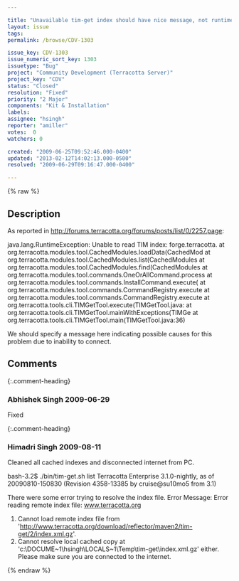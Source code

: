 ```yaml
---

title: "Unavailable tim-get index should have nice message, not runtime exception"
layout: issue
tags: 
permalink: /browse/CDV-1303

issue_key: CDV-1303
issue_numeric_sort_key: 1303
issuetype: "Bug"
project: "Community Development (Terracotta Server)"
project_key: "CDV"
status: "Closed"
resolution: "Fixed"
priority: "2 Major"
components: "Kit & Installation"
labels: 
assignee: "hsingh"
reporter: "amiller"
votes:  0
watchers: 0

created: "2009-06-25T09:52:46.000-0400"
updated: "2013-02-12T14:02:13.000-0500"
resolved: "2009-06-29T09:16:47.000-0400"

---
```




{% raw %}



## Description

<div markdown="1" class="description">

As reported in http://forums.terracotta.org/forums/posts/list/0/2257.page:


java.lang.RuntimeException: Unable to read TIM index: forge.terracotta.
at org.terracotta.modules.tool.CachedModules.loadData(CachedMod
at org.terracotta.modules.tool.CachedModules.list(CachedModules
at org.terracotta.modules.tool.CachedModules.find(CachedModules
at org.terracotta.modules.tool.commands.OneOrAllCommand.process
at org.terracotta.modules.tool.commands.InstallCommand.execute(
at org.terracotta.modules.tool.commands.CommandRegistry.execute
at org.terracotta.modules.tool.commands.CommandRegistry.execute
at org.terracotta.tools.cli.TIMGetTool.execute(TIMGetTool.java:
at org.terracotta.tools.cli.TIMGetTool.mainWithExceptions(TIMGe
at org.terracotta.tools.cli.TIMGetTool.main(TIMGetTool.java:36) 

We should specify a message here indicating possible causes for this problem due to inability to connect.

</div>

## Comments


{:.comment-heading}
### **Abhishek Singh** <span class="date">2009-06-29</span>

<div markdown="1" class="comment">

Fixed

</div>


{:.comment-heading}
### **Himadri Singh** <span class="date">2009-08-11</span>

<div markdown="1" class="comment">

Cleaned all cached indexes and disconnected internet from PC.

bash-3.2$ ./bin/tim-get.sh list
Terracotta Enterprise 3.1.0-nightly, as of 20090810-150830 (Revision 4358-13385 by cruise@su10mo5 from 3.1)

There were some error trying to resolve the index file.
Error Message: Error reading remote index file: www.terracotta.org
   1) Cannot load remote index file from 'http://www.terracotta.org/download/reflector/maven2/tim-get/2/index.xml.gz'.
   2) Cannot resolve local cached copy at 'c:\DOCUME~1\hsingh\LOCALS~1\Temp\tim-get\index.xml.gz' either.
Please make sure you are connected to the internet.

</div>



{% endraw %}
